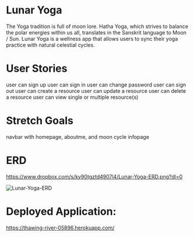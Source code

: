 # Lunar Yoga

The Yoga tradition is full of moon lore. Hatha Yoga, which strives to balance the polar energies within us all, translates in the Sanskrit language to Moon / Sun. Lunar Yoga is a wellness app that allows users to sync their yoga practice with natural celestial cycles.

# User Stories
user can sign up
user can sign in
user can change password
user can sign out
user can create a resource
user can update a resource
user can delete a resource
user can view single or multiple resource(s)

# Stretch Goals
navbar with homepage, aboutme, and moon cycle infopage

# ERD
https://www.dropbox.com/s/ky90tgztd4907l4/Lunar-Yoga-ERD.png?dl=0

![Lunar-Yoga-ERD](https://user-images.githubusercontent.com/97457543/163888562-f4ffc153-d593-41a2-b729-27c723a9f849.png)

# Deployed Application: 
https://thawing-river-05896.herokuapp.com/